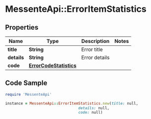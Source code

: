 # MessenteApi::ErrorItemStatistics

## Properties

Name | Type | Description | Notes
------------ | ------------- | ------------- | -------------
**title** | **String** | Error title | 
**details** | **String** | Error details | 
**code** | [**ErrorCodeStatistics**](ErrorCodeStatistics.md) |  | 

## Code Sample

```ruby
require 'MessenteApi'

instance = MessenteApi::ErrorItemStatistics.new(title: null,
                                 details: null,
                                 code: null)
```


